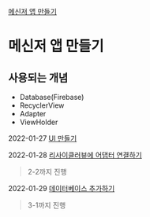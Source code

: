 [메신저 앱 만들기](https://wikidocs.net/107910 "WikiDocs")   

메신저 앱 만들기
===

## 사용되는 개념
- Database(Firebase)
- RecyclerView
- Adapter
- ViewHolder    

2022-01-27 
[UI 만들기](https://wikidocs.net/111713)   

2022-01-28
[리사이클러뷰에 어댑터 연결하기](https://wikidocs.net/111714 "WikiDocs")   
>2-2까지 진행

2022-01-29
[데이터베이스 추가하기](https://wikidocs.net/111715 "WikiDocs")
>3-1까지 진행
